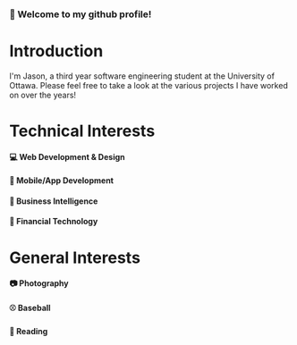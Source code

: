 ### 👋 Welcome to my github profile!
# Introduction
I'm Jason, a third year software engineering student at the University of Ottawa. Please feel free to take a look at the various projects I have worked on over the years!
# Technical Interests
#### 💻 Web Development & Design
#### 📱 Mobile/App Development
#### 💼 Business Intelligence
#### 🏦 Financial Technology 
# General Interests
#### 📷 Photography 
#### ⚾ Baseball 
#### 📕 Reading 
